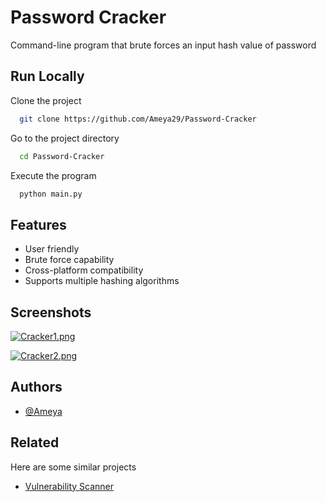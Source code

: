 
# Password Cracker

Command-line program that brute forces an input hash value of password


## Run Locally

Clone the project

```bash
  git clone https://github.com/Ameya29/Password-Cracker
```

Go to the project directory

```bash
  cd Password-Cracker
```

Execute the program

```bash
  python main.py
```


## Features

- User friendly
- Brute force capability
- Cross-platform compatibility
- Supports multiple hashing algorithms




## Screenshots


[![Cracker1.png](https://i.postimg.cc/FRfdvQVd/Cracker1.png)](https://postimg.cc/8JSPd93N)

[![Cracker2.png](https://i.postimg.cc/XJvq86z1/Cracker2.png)](https://postimg.cc/67DBWgwC)


## Authors

- [@Ameya](https://github.com/Ameya29)


## Related

Here are some similar projects

- [Vulnerability Scanner](https://github.com/Ameya29/Vulnerability-Scanner)


